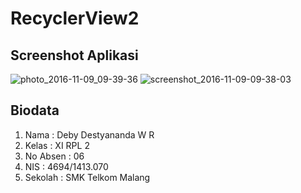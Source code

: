 # RecyclerView2

## Screenshot Aplikasi

![photo_2016-11-09_09-39-36](https://cloud.githubusercontent.com/assets/22131289/20125495/7a526886-a660-11e6-8dda-a61ea639cc5e.jpg)
![screenshot_2016-11-09-09-38-03](https://cloud.githubusercontent.com/assets/22131289/20125529/a52e5812-a660-11e6-94e3-e96418394e9f.png)

## Biodata

1. Nama     : Deby Destyananda W R
2. Kelas    : XI RPL 2
3. No Absen : 06
4. NIS      : 4694/1413.070
5. Sekolah  : SMK Telkom Malang
